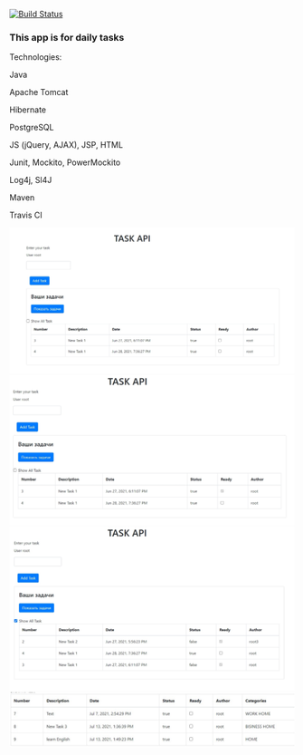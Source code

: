 [![Build Status](https://travis-ci.com/zely20/job4j_todo.svg?branch=master)](https://travis-ci.com/zely20/job4j_todo)
### This app is for daily tasks

Technologies:

Java

Apache Tomcat

Hibernate

PostgreSQL

JS (jQuery, AJAX), JSP, HTML

Junit, Mockito, PowerMockito

Log4j, Sl4J 

Maven

Travis CI

![ScreenShot](images/image_1.jpg)
![ScreenShot](images/image_2.jpg)
![ScreenShot](images/image_3.jpg)
![ScreenShot](images/with_categories.jpg)
